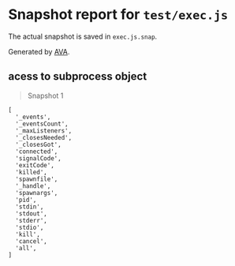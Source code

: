 # Snapshot report for `test/exec.js`

The actual snapshot is saved in `exec.js.snap`.

Generated by [AVA](https://avajs.dev).

## acess to subprocess object

> Snapshot 1

    [
      '_events',
      '_eventsCount',
      '_maxListeners',
      '_closesNeeded',
      '_closesGot',
      'connected',
      'signalCode',
      'exitCode',
      'killed',
      'spawnfile',
      '_handle',
      'spawnargs',
      'pid',
      'stdin',
      'stdout',
      'stderr',
      'stdio',
      'kill',
      'cancel',
      'all',
    ]
